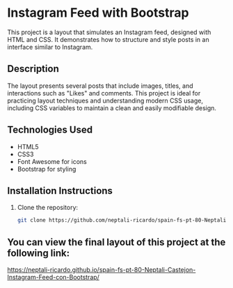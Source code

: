 # Instagram Feed with Bootstrap

This project is a layout that simulates an Instagram feed, designed with HTML and CSS. It demonstrates how to structure and style posts in an interface similar to Instagram.

## Description

The layout presents several posts that include images, titles, and interactions such as "Likes" and comments. This project is ideal for practicing layout techniques and understanding modern CSS usage, including CSS variables to maintain a clean and easily modifiable design.

## Technologies Used

- HTML5
- CSS3
- Font Awesome for icons
- Bootstrap for styling

## Installation Instructions

1. Clone the repository:
   ```bash
   git clone https://github.com/neptali-ricardo/spain-fs-pt-80-Neptali-Castejon-Instagram-Feed-con-Bootstrap.git

## You can view the final layout of this project at the following link:

https://neptali-ricardo.github.io/spain-fs-pt-80-Neptali-Castejon-Instagram-Feed-con-Bootstrap/
